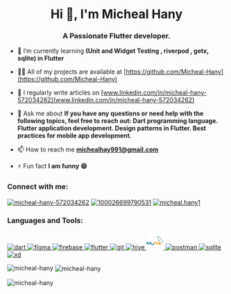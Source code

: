 <h1 align="center">Hi 👋, I'm Micheal Hany</h1>
<h3 align="center">A Passionate Flutter developer.</h3>

- 🌱 I’m currently learning **(Unit and Widget Testing , riverpod , getx, sqlite) in Flutter**

- 👨‍💻 All of my projects are available at [https://github.com/Micheal-Hany](https://github.com/Micheal-Hany)

- 📝 I regularly write articles on [www.linkedin.com/in/micheal-hany-572034262](www.linkedin.com/in/micheal-hany-572034262)

- 💬 Ask me about **If you have any questions or need help with the following topics, feel free to reach out: Dart programming language. Flutter application development. Design patterns in Flutter. Best practices for mobile app development.**

- 📫 How to reach me **michealhay991@gmail.com**

- ⚡ Fun fact **I am funny 😄**

<h3 align="left">Connect with me:</h3>
<p align="left">
<a href="https://linkedin.com/in/micheal-hany-572034262" target="blank"><img align="center" src="https://raw.githubusercontent.com/rahuldkjain/github-profile-readme-generator/master/src/images/icons/Social/linked-in-alt.svg" alt="micheal-hany-572034262" height="30" width="40" /></a>
<a href="https://fb.com/100026699790531" target="blank"><img align="center" src="https://raw.githubusercontent.com/rahuldkjain/github-profile-readme-generator/master/src/images/icons/Social/facebook.svg" alt="100026699790531" height="30" width="40" /></a>
<a href="https://instagram.com/micheal.hany1" target="blank"><img align="center" src="https://raw.githubusercontent.com/rahuldkjain/github-profile-readme-generator/master/src/images/icons/Social/instagram.svg" alt="micheal.hany1" height="30" width="40" /></a>
</p>

<h3 align="left">Languages and Tools:</h3>
<p align="left"> <a href="https://dart.dev" target="_blank" rel="noreferrer"> <img src="https://www.vectorlogo.zone/logos/dartlang/dartlang-icon.svg" alt="dart" width="40" height="40"/> </a> <a href="https://www.figma.com/" target="_blank" rel="noreferrer"> <img src="https://www.vectorlogo.zone/logos/figma/figma-icon.svg" alt="figma" width="40" height="40"/> </a> <a href="https://firebase.google.com/" target="_blank" rel="noreferrer"> <img src="https://www.vectorlogo.zone/logos/firebase/firebase-icon.svg" alt="firebase" width="40" height="40"/> </a> <a href="https://flutter.dev" target="_blank" rel="noreferrer"> <img src="https://www.vectorlogo.zone/logos/flutterio/flutterio-icon.svg" alt="flutter" width="40" height="40"/> </a> <a href="https://git-scm.com/" target="_blank" rel="noreferrer"> <img src="https://www.vectorlogo.zone/logos/git-scm/git-scm-icon.svg" alt="git" width="40" height="40"/> </a> <a href="https://hive.apache.org/" target="_blank" rel="noreferrer"> <img src="https://www.vectorlogo.zone/logos/apache_hive/apache_hive-icon.svg" alt="hive" width="40" height="40"/> </a> <a href="https://www.mysql.com/" target="_blank" rel="noreferrer"> <img src="https://raw.githubusercontent.com/devicons/devicon/master/icons/mysql/mysql-original-wordmark.svg" alt="mysql" width="40" height="40"/> </a> <a href="https://postman.com" target="_blank" rel="noreferrer"> <img src="https://www.vectorlogo.zone/logos/getpostman/getpostman-icon.svg" alt="postman" width="40" height="40"/> </a> <a href="https://www.sqlite.org/" target="_blank" rel="noreferrer"> <img src="https://www.vectorlogo.zone/logos/sqlite/sqlite-icon.svg" alt="sqlite" width="40" height="40"/> </a> <a href="https://www.adobe.com/products/xd.html" target="_blank" rel="noreferrer"> <img src="https://cdn.worldvectorlogo.com/logos/adobe-xd.svg" alt="xd" width="40" height="40"/> </a> </p>

<p><img align="left" src="https://github-readme-stats.vercel.app/api/top-langs?username=micheal-hany&show_icons=true&locale=en&layout=compact" alt="micheal-hany" /></p>

<p>&nbsp;<img align="center" src="https://github-readme-stats.vercel.app/api?username=micheal-hany&show_icons=true&locale=en" alt="micheal-hany" /></p>

<p><img align="center" src="https://github-readme-streak-stats.herokuapp.com/?user=micheal-hany&" alt="micheal-hany" /></p>

